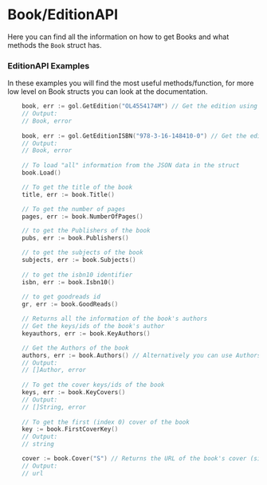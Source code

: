 # Book/EditionAPI
Here you can find all the information on how to get Books and what methods the `Book` struct has.

### EditionAPI Examples
In these examples you will find the most useful methods/function, for more low level on Book structs you can look at the documentation.

```go
    book, err := gol.GetEdition("OL4554174M") // Get the edition using the openlibrary ID
    // Output:
    // Book, error
    
    book, err := gol.GetEditionISBN("978-3-16-148410-0") // Get the edition from the ISBN key
    // Output:
    // Book, error
    
    // To load "all" information from the JSON data in the struct
    book.Load()

    // To get the title of the book
    title, err := book.Title()

    // To get the number of pages
    pages, err := book.NumberOfPages()

    // to get the Publishers of the book
    pubs, err := book.Publishers()

    // to get the subjects of the book
    subjects, err := book.Subjects()
    
    // to get the isbn10 identifier
    isbn, err := book.Isbn10()
    
    // to get goodreads id
    gr, err := book.GoodReads()

    // Returns all the information of the book's authors
    // Get the keys/ids of the book's author
    keyauthors, err := book.KeyAuthors()

    // Get the Authors of the book
    authors, err := book.Authors() // Alternatively you can use Authors(book)
    // Output:
    // []Author, error
    
    // To get the cover keys/ids of the book
    keys, err := book.KeyCovers()
    // Output:
    // []String, error
    
    // To get the first (index 0) cover of the book
    key := book.FirstCoverKey()
    // Output:
    // string

    cover := book.Cover("S") // Returns the URL of the book's cover (size Small)
    // Output:
    // url
```